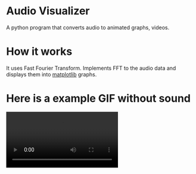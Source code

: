 # Audio Visualizer

A python program that converts audio to animated graphs, videos.

# How it works

It uses Fast Fourier Transform. Implements FFT to the audio data and displays them into [matplotlib](https://matplotlib.org/) graphs.

# Here is a example GIF without sound
![example](https://user-images.githubusercontent.com/43525350/119055778-495c7980-b9d2-11eb-86a6-ec2eff27f0ff.mp4)



